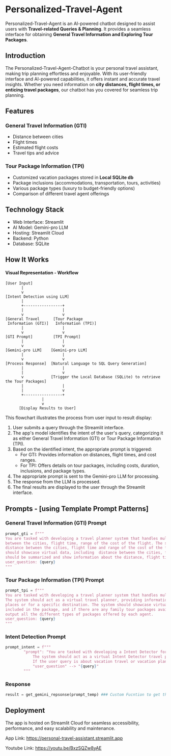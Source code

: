 # Personalized-Travel-Agent

Personalized-Travel-Agent is an AI-powered chatbot designed to assist users with **Travel-related Queries & Planning**. It provides a seamless interface for obtaining **General Travel Information and Exploring Tour Packages**.

## Introduction

The Personalized-Travel-Agent-Chatbot is your personal travel assistant, making trip planning effortless and enjoyable. With its user-friendly interface and AI-powered capabilities, it offers instant and accurate travel insights. Whether you need information on **city distances, flight times, or enticing travel packages**, our chatbot has you covered for seamless trip planning.

## Features

### General Travel Information (GTI)
- Distance between cities
- Flight times
- Estimated flight costs
- Travel tips and advice

### Tour Package Information (TPI)
- Customized vacation packages stored in **Local SQLite db**
- Package inclusions (accommodations, transportation, tours, activities)
- Various package types (luxury to budget-friendly options)
- Comparison of different travel agent offerings

## Technology Stack

- Web Interface: Streamlit
- AI Model: Gemini-pro LLM
- Hosting: Streamlit Cloud
- Backend: Python
- Database: SQLite

## How It Works


#### Visual Representation - Workflow

```
[User Input]
       |
       v
[Intent Detection using LLM]
       |
       +-----------------+
       |                 |
       v                 v
[General Travel      [Tour Package
 Information (GTI)]   Information (TPI)]
       |                 |
       v                 v
[GTI Prompt]         [TPI Prompt]
       |                 |
       v                 v
[Gemini-pro LLM]    [Gemini-pro LLM]
       |                 |
       v                 v
[Process Response]  [Natural Language to SQL Query Generation]
       |                 |
       |                 v
       v            [Trigger the Local Database (SQLite) to retrieve the Tour Packages]
       |                 |
       |                 v
       +-----------------+
                |
                v
      [Display Results to User]
```

This flowchart illustrates the process from user input to result display:

1. User submits a query through the Streamlit interface.
2. The app's model identifies the intent of the user's query, categorizing it as either General Travel Information (GTI) or Tour Package Information (TPI).
3. Based on the identified intent, the appropriate prompt is triggered:
   - For GTI: Provides information on distances, flight times, and cost ranges.
   - For TPI: Offers details on tour packages, including costs, duration, inclusions, and package types.
4. The appropriate prompt is sent to the Gemini-pro LLM for processing.
5. The response from the LLM is processed.
6. The final results are displayed to the user through the Streamlit interface.

## Prompts - [using Template Prompt Patterns]

### General Travel Information (GTI) Prompt
```python
prompt_gti = f"""
You are tasked with developing a travel planner system that handles multiple questions from the users like the distance
between the cities, flight time, range of the cost of the flight. The system should act as a virtual travel planner, providing information about 
distance between the cities, flight time and range of the cost of the flight when users inquire about travel options between places. The system 
should showcase virtual data, including  distance between the cities, flight time, range of the cost of the flight. The output response 
should be summarized and show information about the distance, flight time and range of the cost of flight.
user_question: {query}
"""
```

### Tour Package Information (TPI) Prompt
```python
prompt_tpi = f"""
You are tasked with developing a travel planner system that handles multiple travel agent tour packages for various cities. 
The system should act as a virtual travel planner, providing information about tour packages when users inquire about travel options between 
places or for a specific destination. The system should showcase virtual data for each tour package, including cost, duration, what is 
included in the package, and if there are any family tour packages available. Additionally, include a category for 'package type' and 
output all the different types of packages offered by each agent.
user_question: {query}
"""
```

### Intent Detection Prompt

```python
prompt_intent = f"""
        "prompt": "You are tasked with developing a Intent Detector for helping the user to plan their travel. 
            The system should act as a virtual Intent Detector travel planner and if the user query is about including distance between the cities, flight time, range of the cost of the flight then the response is "General Travel Information". 
            If the user query is about vacation travel or vacation plan or tour plan options between places or for a specific destination then the response should be "Tour Package Information. The output should be presented as ##Intent: Response in this format where Response is your output.",
            "user_question" --> "{query}"
        """
```

### Response
```python
result = get_gemini_repsonse(prompt_temp) ### Custom Fucntion to get the response for the prompt
```

## Deployment

The app is hosted on Streamlit Cloud for seamless accessibility, performance, and easy scalability and maintenance.

App Link: https://personal-travel-assistant.streamlit.app

Youtube Link: https://youtu.be/BxzSQZw8yAE
